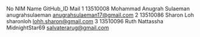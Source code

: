No NIM         Name                          GitHub_ID            Mail
1  13510008    Mohammad Anugrah Sulaeman     anugrahsulaeman      anugrahsulaeman17@gmail.com
2  13510086    Sharon Loh                    sharonloh		  		lohh.sharon@gmail.com
3  13510096    Ruth Nattassha                MidnightStar69			salvaterarug@gmail.com 